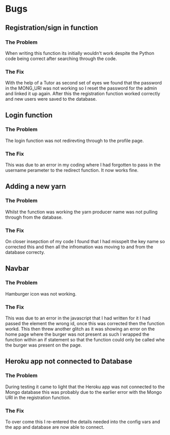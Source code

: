 # Bugs

## Registration/sign in function
### The Problem
When writing this function its initially wouldn't work despite the Python code being correct after searching through the code.
### The Fix
With the help of a Tutor as second set of eyes we found that the password in the MONG_URI was not working so I reset the password for the admin and linked it up again. After this the registration function worked correctly and new users were saved to the database.

## Login function
### The Problem
The login function was not redirevting through to the profile page.
### The Fix
This was due to an error in my coding where I had forgotten to pass in the username perameter to the redirect function. It now works fine.

## Adding a new yarn
### The Problem
Whilst the function was working the yarn producer name was not pulling through from the database.
### The Fix
On closer insepction of my code I found that I had misspelt the key name so corrected this and then all the infromation was moving to and from the database correcty.

## Navbar
### The Problem
Hamburger icon was not working.
### The Fix
This was due to an error in the javascript that I had written for it I had passed the element the wrong id, once this was corrected then the function workd.
This then threw another glitch as it was showing an error on the home page where the burger was not present as such I wrapped the function within an if statement so that the function could only be called whe the burger was present on the page.

## Heroku app not connected to Database
### The Problem
During testing it came to light that the Heroku app was not connected to the Mongo database this was probably due to the earlier error with the Mongo URI in the registration function.
### The Fix
To over come this I re-entered the details needed into the config vars and the app and database are now able to connect.